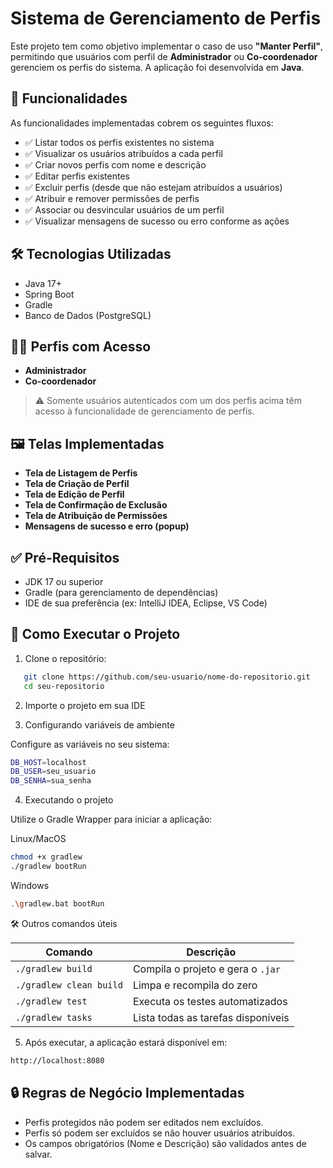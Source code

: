 # Sistema de Gerenciamento de Perfis

Este projeto tem como objetivo implementar o caso de uso **"Manter Perfil"**, permitindo que usuários com perfil de **Administrador** ou **Co-coordenador** gerenciem os perfis do sistema. A aplicação foi desenvolvida em **Java**.

## 📌 Funcionalidades

As funcionalidades implementadas cobrem os seguintes fluxos:

- ✅ Listar todos os perfis existentes no sistema
- ✅ Visualizar os usuários atribuídos a cada perfil
- ✅ Criar novos perfis com nome e descrição
- ✅ Editar perfis existentes
- ✅ Excluir perfis (desde que não estejam atribuídos a usuários)
- ✅ Atribuir e remover permissões de perfis
- ✅ Associar ou desvincular usuários de um perfil
- ✅ Visualizar mensagens de sucesso ou erro conforme as ações

## 🛠️ Tecnologias Utilizadas

- Java 17+
- Spring Boot
- Gradle
- Banco de Dados (PostgreSQL)

## 🧑‍💻 Perfis com Acesso

- **Administrador**
- **Co-coordenador**

> ⚠️ Somente usuários autenticados com um dos perfis acima têm acesso à funcionalidade de gerenciamento de perfis.


## 🖼️ Telas Implementadas

- **Tela de Listagem de Perfis**
- **Tela de Criação de Perfil**
- **Tela de Edição de Perfil**
- **Tela de Confirmação de Exclusão**
- **Tela de Atribuição de Permissões**
- **Mensagens de sucesso e erro (popup)**

## ✅ Pré-Requisitos

- JDK 17 ou superior
- Gradle (para gerenciamento de dependências)
- IDE de sua preferência (ex: IntelliJ IDEA, Eclipse, VS Code)

## 🚀 Como Executar o Projeto

1. Clone o repositório:
```bash
   git clone https://github.com/seu-usuario/nome-do-repositorio.git
   cd seu-repositorio
```

2. Importe o projeto em sua IDE

3. Configurando variáveis de ambiente

Configure as variáveis no seu sistema:
```bash
DB_HOST=localhost
DB_USER=seu_usuario
DB_SENHA=sua_senha
```

4. Executando o projeto

Utilize o Gradle Wrapper para iniciar a aplicação:

Linux/MacOS
```bash
chmod +x gradlew
./gradlew bootRun
```

Windows
```bash
.\gradlew.bat bootRun
```

🛠️ Outros comandos úteis

| Comando                 | Descrição                          |
| ----------------------- | ---------------------------------- |
| `./gradlew build`       | Compila o projeto e gera o `.jar`  |
| `./gradlew clean build` | Limpa e recompila do zero          |
| `./gradlew test`        | Executa os testes automatizados    |
| `./gradlew tasks`       | Lista todas as tarefas disponíveis |


5. Após executar, a aplicação estará disponível em:

```bash
http://localhost:8080
```

## 🔒 Regras de Negócio Implementadas

- Perfis protegidos não podem ser editados nem excluídos.
- Perfis só podem ser excluídos se não houver usuários atribuídos.
- Os campos obrigatórios (Nome e Descrição) são validados antes de salvar.